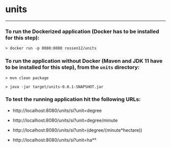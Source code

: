 # units
___
### To run the Dockerized application (Docker has to be installed for this step):

    > docker run -p 8080:8080 rossen12/units 

### To run the application without Docker (Maven and JDK 11 have to be installed for this step), from the `units` directory:

    > mvn clean package

    > java -jar target/units-0.0.1-SNAPSHOT.jar

### To test the running application hit the following URLs:

+ http://localhost:8080/units/si?unit=degree

+ http://localhost:8080/units/si?unit=degree/minute

+ http://localhost:8080/units/si?unit=(degree/(minute*hectare))

+ http://localhost:8080/units/si?unit=ha*°
